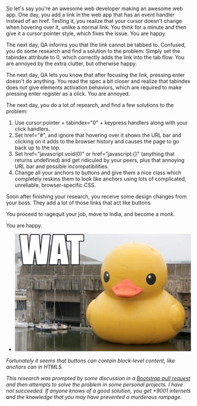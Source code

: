 So let's say you're an awesome web developer making an awesome web app. One day, you add a link in the web app that has an event handler instead of an href. Testing it, you realize that your cursor doesn't change when hovering over it, unlike a normal link. You think for a minute and then give it a cursor:pointer style, which fixes the issue. You are happy.

The next day, QA informs you that the link cannot be tabbed to. Confused, you do some research and find a solution to the problem: Simply set the tabindex attribute to 0, which correctly adds the link into the tab flow. You are annoyed by the extra clutter, but otherwise happy.

The next day, QA lets you know that after focusing the link, pressing enter doesn't do anything. You read the spec a bit closer and realize that tabindex does not give elements activation behaviors, which are required to make pressing enter register as a click. You are annoyed.

The next day, you do a lot of research, and find a few solutions to the problem:

1. Use cursor:pointer + tabindex="0" + keypress handlers along with your click handlers.
2. Set href="#", and ignore that hovering over it shows the URL bar and clicking on it adds to the browser history and causes the page to go back up to the top.
3. Set href="javascript:void(0)" or href="javascript:{}" (anything that returns undefined) and get ridiculed by your peers, plus that annoying URL bar and possible incompatibilities.
4. Change all your anchors to buttons and give them a nice class which completely reskins them to look like anchors using lots of complicated, unreliable, browser-specific CSS.

Soon after finishing your research, you receive some design changes from your boss. They add a lot of those links that act like buttons.

You proceed to ragequit your job, move to India, and become a monk.

You are happy.

<ul class="thumbnails thumbnails-centered">
	<li class="span6">
		<div class="thumbnail">
			<img src="wat.jpg" alt="Wat">
		</div>
	</li>
</ul>

*Fortunately it seems that buttons can contain block-level content, like anchors can in HTML5.*

*This research was prompted by some discussion in a [Bootstrap pull request](https://github.com/twitter/bootstrap/pull/1447) and then attempts to solve the problem in some personal projects. I have not succeeded. If anyone knows of a good solution, you get +9001 internets and the knowledge that you may have prevented a murderous rampage.*